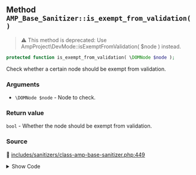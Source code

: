 ## Method `AMP_Base_Sanitizer::is_exempt_from_validation()`

> :warning: This method is deprecated: Use AmpProject\DevMode::isExemptFromValidation( $node ) instead.

```php
protected function is_exempt_from_validation( \DOMNode $node );
```

Check whether a certain node should be exempt from validation.

### Arguments

* `\DOMNode $node` - Node to check.

### Return value

`bool` - Whether the node should be exempt from validation.

### Source

:link: [includes/sanitizers/class-amp-base-sanitizer.php:449](../../includes/sanitizers/class-amp-base-sanitizer.php#L449-L452)

<details>
<summary>Show Code</summary>

```php
protected function is_exempt_from_validation( DOMNode $node ) {
	_deprecated_function( 'AMP_Base_Sanitizer::is_exempt_from_validation', '1.5', 'AmpProject\DevMode::isExemptFromValidation' );
	return DevMode::isExemptFromValidation( $node );
}
```

</details>

